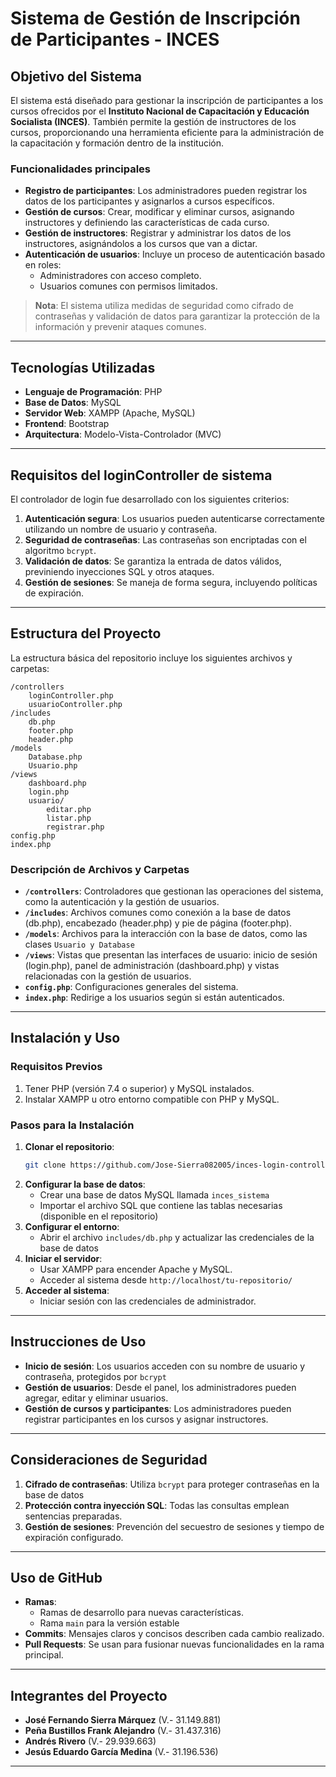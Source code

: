 # Sistema de Gestión de Inscripción de Participantes - INCES

## **Objetivo del Sistema**  
El sistema está diseñado para gestionar la inscripción de participantes a los cursos ofrecidos por el **Instituto Nacional de Capacitación y Educación Socialista (INCES)**. También permite la gestión de instructores de los cursos, proporcionando una herramienta eficiente para la administración de la capacitación y formación dentro de la institución.

### **Funcionalidades principales**  
- **Registro de participantes**: Los administradores pueden registrar los datos de los participantes y asignarlos a cursos específicos.  
- **Gestión de cursos**: Crear, modificar y eliminar cursos, asignando instructores y definiendo las características de cada curso.  
- **Gestión de instructores**: Registrar y administrar los datos de los instructores, asignándolos a los cursos que van a dictar.  
- **Autenticación de usuarios**: Incluye un proceso de autenticación basado en roles:  
  - Administradores con acceso completo.  
  - Usuarios comunes con permisos limitados.  

> **Nota**: El sistema utiliza medidas de seguridad como cifrado de contraseñas y validación de datos para garantizar la protección de la información y prevenir ataques comunes.

---

## **Tecnologías Utilizadas**  
- **Lenguaje de Programación**: PHP  
- **Base de Datos**: MySQL  
- **Servidor Web**: XAMPP (Apache, MySQL)  
- **Frontend**: Bootstrap  
- **Arquitectura**: Modelo-Vista-Controlador (MVC)  

---

## **Requisitos del loginController de sistema**  
El controlador de login fue desarrollado con los siguientes criterios:  
1. **Autenticación segura**: Los usuarios pueden autenticarse correctamente utilizando un nombre de usuario y contraseña.  
2. **Seguridad de contraseñas**: Las contraseñas son encriptadas con el algoritmo `bcrypt`.  
3. **Validación de datos**: Se garantiza la entrada de datos válidos, previniendo inyecciones SQL y otros ataques.  
4. **Gestión de sesiones**: Se maneja de forma segura, incluyendo políticas de expiración.  

---

## **Estructura del Proyecto**  
La estructura básica del repositorio incluye los siguientes archivos y carpetas:

```
/controllers
    loginController.php
    usuarioController.php
/includes
    db.php
    footer.php
    header.php
/models
    Database.php
    Usuario.php
/views
    dashboard.php
    login.php
    usuario/
        editar.php
        listar.php
        registrar.php
config.php
index.php
```

### **Descripción de Archivos y Carpetas**  
- **`/controllers`**: Controladores que gestionan las operaciones del sistema, como la autenticación y la gestión de usuarios.  
- **`/includes`**: Archivos comunes como conexión a la base de datos (db.php), encabezado (header.php) y pie de página (footer.php).  
- **`/models`**: Archivos para la interacción con la base de datos, como las clases `Usuario y Database`  
- **`/views`**: Vistas que presentan las interfaces de usuario: inicio de sesión (login.php), panel de administración (dashboard.php) y vistas relacionadas con la gestión de usuarios.  
- **`config.php`**: Configuraciones generales del sistema.  
- **`index.php`**: Redirige a los usuarios según si están autenticados.

---

## **Instalación y Uso**  

### **Requisitos Previos**  
1. Tener PHP (versión 7.4 o superior) y MySQL instalados.  
2. Instalar XAMPP u otro entorno compatible con PHP y MySQL.  

### **Pasos para la Instalación**  
1. **Clonar el repositorio**:  
   ```bash
   git clone https://github.com/Jose-Sierra082005/inces-login-controller-evaluacion.git
   ```  
2. **Configurar la base de datos**:  
   - Crear una base de datos MySQL llamada `inces_sistema`  
   - Importar el archivo SQL que contiene las tablas necesarias (disponible en el repositorio)  
3. **Configurar el entorno**:  
   - Abrir el archivo `includes/db.php` y actualizar las credenciales de la base de datos 
4. **Iniciar el servidor**:  
   - Usar XAMPP para encender Apache y MySQL.  
   - Acceder al sistema desde `http://localhost/tu-repositorio/`  
5. **Acceder al sistema**:  
   - Iniciar sesión con las credenciales de administrador.  

---

## **Instrucciones de Uso**  
- **Inicio de sesión**: Los usuarios acceden con su nombre de usuario y contraseña, protegidos por `bcrypt`  
- **Gestión de usuarios**: Desde el panel, los administradores pueden agregar, editar y eliminar usuarios.  
- **Gestión de cursos y participantes**: Los administradores pueden registrar participantes en los cursos y asignar instructores.  

---

## **Consideraciones de Seguridad**  
1. **Cifrado de contraseñas**: Utiliza `bcrypt` para proteger contraseñas en la base de datos  
2. **Protección contra inyección SQL**: Todas las consultas emplean sentencias preparadas.  
3. **Gestión de sesiones**: Prevención del secuestro de sesiones y tiempo de expiración configurado.  

---

## **Uso de GitHub**  
- **Ramas**:  
  - Ramas de desarrollo para nuevas características.  
  - Rama `main` para la versión estable  
- **Commits**: Mensajes claros y concisos describen cada cambio realizado.  
- **Pull Requests**: Se usan para fusionar nuevas funcionalidades en la rama principal.  

---

## **Integrantes del Proyecto**  
- **José Fernando Sierra Márquez** (V.- 31.149.881)  
- **Peña Bustillos Frank Alejandro** (V.- 31.437.316)  
- **Andrés Rivero** (V.- 29.939.663)  
- **Jesús Eduardo García Medina** (V.- 31.196.536)  

--- 

